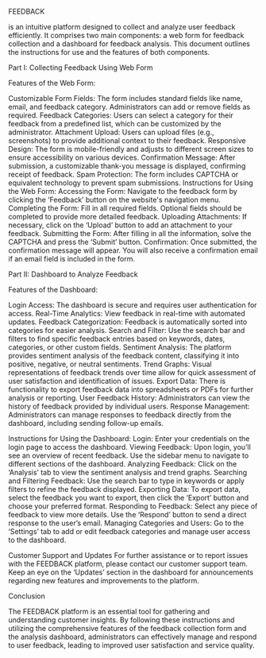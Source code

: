 FEEDBACK

is an intuitive platform designed to collect and analyze user feedback efficiently. It comprises two main components: a web form for feedback collection and a dashboard for feedback analysis. This document outlines the instructions for use and the features of both components.

Part I: Collecting Feedback Using Web Form

Features of the Web Form:

Customizable Form Fields: The form includes standard fields like name, email, and feedback category. Administrators can add or remove fields as required.
Feedback Categories: Users can select a category for their feedback from a predefined list, which can be customized by the administrator.
Attachment Upload: Users can upload files (e.g., screenshots) to provide additional context to their feedback.
Responsive Design: The form is mobile-friendly and adjusts to different screen sizes to ensure accessibility on various devices.
Confirmation Message: After submission, a customizable thank-you message is displayed, confirming receipt of feedback.
Spam Protection: The form includes CAPTCHA or equivalent technology to prevent spam submissions.
Instructions for Using the Web Form:
Accessing the Form: Navigate to the feedback form by clicking the ‘Feedback’ button on the website's navigation menu.
Completing the Form: Fill in all required fields. Optional fields should be completed to provide more detailed feedback.
Uploading Attachments: If necessary, click on the ‘Upload’ button to add an attachment to your feedback.
Submitting the Form: After filling in all the information, solve the CAPTCHA and press the ‘Submit’ button.
Confirmation: Once submitted, the confirmation message will appear. You will also receive a confirmation email if an email field is included in the form.

Part II: Dashboard to Analyze Feedback

Features of the Dashboard:

Login Access: The dashboard is secure and requires user authentication for access.
Real-Time Analytics: View feedback in real-time with automated updates.
Feedback Categorization: Feedback is automatically sorted into categories for easier analysis.
Search and Filter: Use the search bar and filters to find specific feedback entries based on keywords, dates, categories, or other custom fields.
Sentiment Analysis: The platform provides sentiment analysis of the feedback content, classifying it into positive, negative, or neutral sentiments.
Trend Graphs: Visual representations of feedback trends over time allow for quick assessment of user satisfaction and identification of issues.
Export Data: There is functionality to export feedback data into spreadsheets or PDFs for further analysis or reporting.
User Feedback History: Administrators can view the history of feedback provided by individual users.
Response Management: Administrators can manage responses to feedback directly from the dashboard, including sending follow-up emails.

Instructions for Using the Dashboard:
Login: Enter your credentials on the login page to access the dashboard.
Viewing Feedback: Upon login, you’ll see an overview of recent feedback. Use the sidebar menu to navigate to different sections of the dashboard.
Analyzing Feedback: Click on the ‘Analysis’ tab to view the sentiment analysis and trend graphs.
Searching and Filtering Feedback: Use the search bar to type in keywords or apply filters to refine the feedback displayed.
Exporting Data: To export data, select the feedback you want to export, then click the ‘Export’ button and choose your preferred format.
Responding to Feedback: Select any piece of feedback to view more details. Use the ‘Respond’ button to send a direct response to the user’s email.
Managing Categories and Users: Go to the ‘Settings’ tab to add or edit feedback categories and manage user access to the dashboard.

Customer Support and Updates
For further assistance or to report issues with the FEEDBACK platform, please contact our customer support team. Keep an eye on the ‘Updates’ section in the dashboard for announcements regarding new features and improvements to the platform.

Conclusion

The FEEDBACK platform is an essential tool for gathering and understanding customer insights. By following these instructions and utilizing the comprehensive features of the feedback collection form and the analysis dashboard, administrators can effectively manage and respond to user feedback, leading to improved user satisfaction and service quality.

